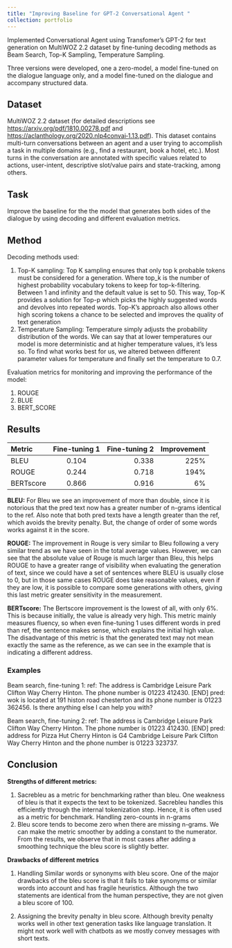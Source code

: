 ```yaml
---
title: "Improving Baseline for GPT-2 Conversational Agent "
collection: portfolio
---
```

Implemented Conversational Agent using Transfomer’s GPT-2 for text generation on MultiWOZ 2.2 dataset by fine-tuning decoding methods as Beam Search, Top-K Sampling, Temperature Sampling.

Three versions were developed, one a zero-model, a model fine-tuned on the dialogue language only, and a model fine-tuned on the dialogue and accompany structured data.

## Dataset

MultiWOZ 2.2 dataset (for detailed descriptions see https://arxiv.org/pdf/1810.00278.pdf and https://aclanthology.org/2020.nlp4convai‐1.13.pdf). This dataset contains multi-turn conversations between an agent and a user trying to accomplish a task in multiple domains (e.g., find a restaurant, book a hotel, etc.). Most turns in the conversation are annotated with specific values related to actions, user-intent, descriptive slot/value pairs and state-tracking, among others.

## Task

Improve the baseline for the the model that generates both sides of the dialogue by using decoding and different evaluation metrics.

## Method
Decoding methods used:
1. Top-K sampling:
    Top K sampling ensures that only top k probable tokens must be considered for a generation. Where top_k is the number of highest probability vocabulary tokens to keep for top-k-filtering. Between 1 and infinity and the default value is set to 50. This way, Top-K provides a solution for Top-p which picks the highly suggested words and devolves into repeated words. Top-K’s approach also allows other high scoring tokens a chance to be selected and improves the quality of text generation
2. Temperature Sampling:
    Temperature simply adjusts the probability distribution of the words. We can say that at lower temperatures our model is more deterministic and at higher temperature values, it’s less so. To find what works best for us, we altered between different parameter values for temperature and finally set the temperature to 0.7.

Evaluation metrics for monitoring and improving the performance of the model:
1. ROUGE
2. BLUE
3. BERT_SCORE 


## Results

| Metric | Fine-tuning 1 | Fine-tuning 2 | Improvement|
| :------------ |:---------------:| -----:|-----:|
| BLEU| 0.104 | 0.338 | 225%|  
| ROUGE| 0.244 | 0.718 | 194% |
| BERTscore| 0.866 | 0.916 | 6% |

**BLEU:** For Bleu we see an improvement of more than double, since it is notorious that the pred text now has a greater number of n-grams identical to the ref. Also note that both pred texts have a length greater than the ref, which avoids the brevity penalty. But, the change of order of some words works against it in the score.

**ROUGE:** The improvement in Rouge is very similar to Bleu following a very similar trend as we have seen in the total average values. However, we can see that the absolute value of Rouge is much larger than Bleu, this helps ROUGE to have a greater range of visibility when evaluating the generation of text, since we could have a set of sentences where BLEU is usually close to 0, but in those same cases ROUGE does take reasonable values, even if they are low, it is possible to compare some generations with others, giving this last metric greater sensitivity in the measurement.

**BERTscore:** The Bertscore improvement is the lowest of all, with only 6%. This is because initially, the value is already very high. This metric mainly measures fluency, so when even fine-tuning 1 uses different words in pred than ref, the sentence makes sense, which explains the initial high value. The disadvantage of this metric is that the generated text may not mean exactly the same as the reference, as we can see in the example that is indicating a different address.

### Examples

Beam search, fine-tuning 1:
ref:   The address is Cambridge Leisure Park Clifton Way Cherry Hinton. The phone number is 01223 412430. [END]
pred:  wok is located at 191 histon road chesterton and its phone number is 01223 362456. Is there anything else I can help you with?

Beam search, fine-tuning 2:
​​ref:   The address is Cambridge Leisure Park Clifton Way Cherry Hinton. The phone number is 01223 412430. [END]
pred:  address for Pizza Hut Cherry Hinton is G4 Cambridge Leisure Park Clifton Way Cherry Hinton and the phone number is 01223 323737.

## Conclusion

**Strengths of different metrics:**
1. Sacrebleu as a metric for benchmarking rather than bleu. One weakness of bleu is that it expects the text to be tokenized. Sacrebleu handles this efficiently through the internal tokenization step. Hence, it is often used as a metric for benchmark.
Handling zero-counts in n-grams
2. Bleu score tends to become zero when there are missing n-grams. We can make the metric smoother by adding a constant to the numerator. From the results, we observe that in most cases after adding a smoothing technique the bleu score is slightly better. 

**Drawbacks of different metrics**
1. Handling Similar words or synonyms with bleu score. One of the major drawbacks of the bleu score is that it fails to take synonyms or similar words into account and has fragile heuristics. Although the two statements are identical from the human perspective, they are not given a bleu score of 100.

2. Assigning the brevity penalty in bleu score. Although brevity penalty works well in other text generation tasks like language translation. It might not work well with chatbots as we mostly convey messages with short texts.